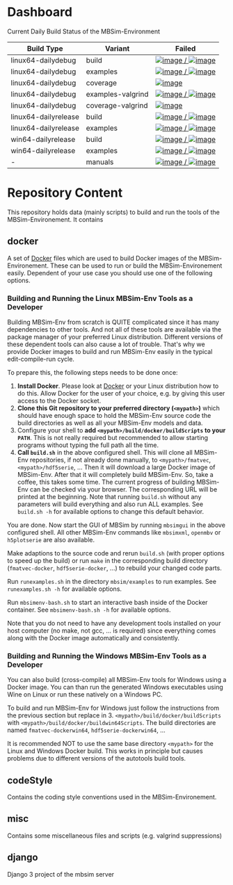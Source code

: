 # Dashboard

Current Daily Build Status of the MBSim-Environment

| Build Type | Variant | Failed |
|------------|---------|--------|
| linux64-dailydebug | build | [![image](https://www.mbsim-env.de/service/builds/current/linux64-dailydebug/nrFailed.svg) / ![image](https://www.mbsim-env.de/service/builds/current/linux64-dailydebug/nrAll.svg)](https://www.mbsim-env.de/builds/run/current/linux64-dailydebug/) |
| linux64-dailydebug | examples | [![image](https://www.mbsim-env.de/service/runexamples/current/linux64-dailydebug/nrFailed.svg) / ![image](https://www.mbsim-env.de/service/runexamples/current/linux64-dailydebug/nrAll.svg)](https://www.mbsim-env.de/runexamples/run/current/linux64-dailydebug/) |
| linux64-dailydebug | coverage | [![image](https://www.mbsim-env.de/service/runexamples/current/linux64-dailydebug/coverageRate.svg)](https://www.mbsim-env.de/runexamples/run/current/linux64-dailydebug/#coverage) |
| linux64-dailydebug | examples-valgrind | [![image](https://www.mbsim-env.de/service/runexamples/current/linux64-dailydebug-valgrind/nrFailed.svg) / ![image](https://www.mbsim-env.de/service/runexamples/current/linux64-dailydebug-valgrind/nrAll.svg)](https://www.mbsim-env.de/runexamples/run/current/linux64-dailydebug-valgrind/) |
| linux64-dailydebug | coverage-valgrind | [![image](https://www.mbsim-env.de/service/runexamples/current/linux64-dailydebug-valgrind/coverageRate.svg)](https://www.mbsim-env.de/runexamples/run/current/linux64-dailydebug-valgrind/#coverage) |
| linux64-dailyrelease | build | [![image](https://www.mbsim-env.de/service/builds/current/linux64-dailyrelease/nrFailed.svg) / ![image](https://www.mbsim-env.de/service/builds/current/linux64-dailyrelease/nrAll.svg)](https://www.mbsim-env.de/builds/run/current/linux64-dailyrelease/) |
| linux64-dailyrelease | examples | [![image](https://www.mbsim-env.de/service/runexamples/current/linux64-dailyrelease/nrFailed.svg) / ![image](https://www.mbsim-env.de/service/runexamples/current/linux64-dailyrelease/nrAll.svg)](https://www.mbsim-env.de/runexamples/run/current/linux64-dailyrelease/) |
| win64-dailyrelease | build | [![image](https://www.mbsim-env.de/service/builds/current/win64-dailyrelease/nrFailed.svg) / ![image](https://www.mbsim-env.de/service/builds/current/win64-dailyrelease/nrAll.svg)](https://www.mbsim-env.de/builds/run/current/win64-dailyrelease/) |
| win64-dailyrelease | examples | [![image](https://www.mbsim-env.de/service/runexamples/current/win64-dailyrelease/nrFailed.svg) / ![image](https://www.mbsim-env.de/service/runexamples/current/win64-dailyrelease/nrAll.svg)](https://www.mbsim-env.de/runexamples/run/current/win64-dailyrelease/) |
| - | manuals | [![image](https://www.mbsim-env.de/service/manuals/nrFailed.svg) / ![image](https://www.mbsim-env.de/service/manuals/nrAll.svg)](https://www.mbsim-env.de/service/home/#manuals) |



# Repository Content

This repository holds data (mainly scripts) to build and run the tools of the MBSim-Environement.
It contains


## docker

A set of [Docker](https://www.docker.com/) files which are used to build Docker images of the
MBSim-Environement. These can be used to run or build the MBSim-Environement easily.
Dependent of your use case you should use one of the following options.

### Building and Running the Linux MBSim-Env Tools as a Developer

Building MBSim-Env from scratch is QUITE complicated since it has many dependencies to other tools. And not all of these
tools are available via the package manager of your preferred Linux distribution. Different versions of these
dependent tools can also cause a lot of trouble.
That's why we provide Docker images to build and run MBSim-Env easily in the typical edit-compile-run cycle.

To prepare this, the following steps needs to be done once:

1. **Install Docker**. Please look at [Docker](https://www.docker.com/) or your Linux distribution how to do this.
Allow Docker for the user of your choice, e.g. by giving this user access to the Docker socket.
2. **Clone this Git repository to your preferred directory (`<mypath>`)** which should have enough 
space to hold the MBSim-Env source code the build directories as well as all your MBSim-Env models and data.
3. Configure your shell to **add `<mypath>/build/docker/buildScripts` to your `PATH`**.
This is not really required but recommended to allow starting programs without typing the full path all the time.
4. **Call `build.sh`** in the above configured shell. This will clone all MBSim-Env repositories, if not already done manually,
to `<mypath>/fmatvec`, `<mypath>/hdf5serie`, ... Then it will download a large Docker image of MBSim-Env.
After that it will completely build MBSim-Env. So, take a coffee, this takes some time.
The current progress of building MBSim-Env can be checked via your browser.
The corresponding URL will be printed at the beginning.
Note that running `build.sh` without any parameters will build everything and also run ALL examples.
See `build.sh -h` for available options to change this default behavior.

You are done. Now start the GUI of MBSim by running `mbsimgui` in the above configured shell.
All other MBSim-Env commands like `mbsimxml`, `openmbv` or `h5plotserie` are also available.

Make adaptions to the source code and rerun `build.sh` (with proper options to speed up the build) or run `make` in the corresponding
build directory (`fmatvec-docker`, `hdf5serie-docker`, ...) to rebuild your changed code parts.

Run `runexamples.sh` in the directory `mbsim/examples` to run examples.
See `runexamples.sh -h` for available options.

Run `mbsimenv-bash.sh` to start an interactive bash inside of the Docker container.
See `mbsimenv-bash.sh -h` for available options.

Note that you do not need to have any development tools installed on your host computer (no make, not gcc, ... is required) since
everything comes along with the Docker image automatically and consistently.

### Building and Running the Windows MBSim-Env Tools as a Developer

You can also build (cross-compile) all MBSim-Env tools for Windows using a Docker image. You can than run the generated Windows
executables using Wine on Linux or run these natively on a Windows PC.

To build and run MBSim-Env for Windows just follow the instructions from the previous section but replace in 3. 
`<mypath>/build/docker/buildScripts` with `<mypath>/build/docker/buildwin64Scripts`.
The build directories are named `fmatvec-dockerwin64`, `hdf5serie-dockerwin64`, ...

It is recommended NOT to use the same base directory `<mypath>` for the Linux and Windows Docker build.
This works in principle but causes problems due to different versions of the autotools build tools.



## codeStyle

Contains the coding style conventions used in the MBSim-Environement.


## misc

Contains some miscellaneous files and scripts (e.g. valgrind suppressions)


## django

Django 3 project of the mbsim server
